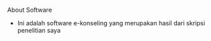 About Software

- Ini adalah software e-konseling yang merupakan hasil dari skripsi penelitian saya
